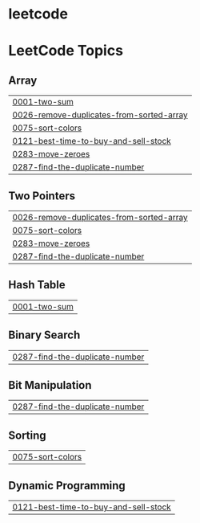 # leetcode
<!---LeetCode Topics Start-->
# LeetCode Topics
## Array
|  |
| ------- |
| [0001-two-sum](https://github.com/patrika2003/leetcode/tree/master/0001-two-sum) |
| [0026-remove-duplicates-from-sorted-array](https://github.com/patrika2003/leetcode/tree/master/0026-remove-duplicates-from-sorted-array) |
| [0075-sort-colors](https://github.com/patrika2003/leetcode/tree/master/0075-sort-colors) |
| [0121-best-time-to-buy-and-sell-stock](https://github.com/patrika2003/leetcode/tree/master/0121-best-time-to-buy-and-sell-stock) |
| [0283-move-zeroes](https://github.com/patrika2003/leetcode/tree/master/0283-move-zeroes) |
| [0287-find-the-duplicate-number](https://github.com/patrika2003/leetcode/tree/master/0287-find-the-duplicate-number) |
## Two Pointers
|  |
| ------- |
| [0026-remove-duplicates-from-sorted-array](https://github.com/patrika2003/leetcode/tree/master/0026-remove-duplicates-from-sorted-array) |
| [0075-sort-colors](https://github.com/patrika2003/leetcode/tree/master/0075-sort-colors) |
| [0283-move-zeroes](https://github.com/patrika2003/leetcode/tree/master/0283-move-zeroes) |
| [0287-find-the-duplicate-number](https://github.com/patrika2003/leetcode/tree/master/0287-find-the-duplicate-number) |
## Hash Table
|  |
| ------- |
| [0001-two-sum](https://github.com/patrika2003/leetcode/tree/master/0001-two-sum) |
## Binary Search
|  |
| ------- |
| [0287-find-the-duplicate-number](https://github.com/patrika2003/leetcode/tree/master/0287-find-the-duplicate-number) |
## Bit Manipulation
|  |
| ------- |
| [0287-find-the-duplicate-number](https://github.com/patrika2003/leetcode/tree/master/0287-find-the-duplicate-number) |
## Sorting
|  |
| ------- |
| [0075-sort-colors](https://github.com/patrika2003/leetcode/tree/master/0075-sort-colors) |
## Dynamic Programming
|  |
| ------- |
| [0121-best-time-to-buy-and-sell-stock](https://github.com/patrika2003/leetcode/tree/master/0121-best-time-to-buy-and-sell-stock) |
<!---LeetCode Topics End-->